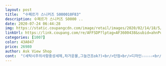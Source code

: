 ```yaml
---
layout: post 
title:  "수페르가 스니커즈 S000010F83" 
description: 수페르가 스니커즈 S0000 ..
date: 2020-07-24 06:44:28 
img: https://static.coupangcdn.com/image/retail/images/2020/02/14/18/5/5f200ef7-5bf2-4771-818a-31c634e6fea0.jpg 
linkUrl: https://link.coupang.com/re/AFFSDP?lptag=AF3600438&subid=ahnPublicAsk&pageKey=1343369290&itemId=2370799608&vendorItemId=70277504904&traceid=V0-113-692749676d44067d 
categories: [1007] 
color: 43A047 
price: 26980 
author: Ask View Shop 
cont:  "(세탁시주의사항중성세제,차가운물,그늘건조ok?)<br/>단점<br/>디자인☆☆☆☆☆<br/>사이즈☆☆☆☆☆<br/>착화감<br/>추천 가격대비 커플아이템으로 예쁘게 신을수있을거같아요!<br/><br/> - 발모양에 따라 다를 수도 있어요ㅠ<br/><br/> -디자인은 많은 스니커즈계열에서 탑인듯!<br/><br/> -블랙스니커즈는 사계절안타고, 스타일 아무거나 잘어울리네요.<br/> 주로 청바지나 블랙진을 자주 입는데  아주 괜찮아요.<br/> 요즘 청자켓도 유행해서 입는데 이쁘게 코디되기도 하네요.<br/> 만능코디아이템<br/><br/> -슈페르가로고가 있네요?<br/><br/> -재질은 코튼100이라서 세탁시 잘마르고, 유행타지않고 오래신을수있을듯 싶어요.<br/><br/>tip)사진은 일자로 신발끈묶는 방법입니다<br/>⇒ 결론)<br/>⇒ 결론적으로 제가 보기엔 이제품은 정사이즈같습니다<br/>가격대비 진짜 괜찮은 선물이네요.<br/> 코로나라서 신발마저 좁은곳가서 사주기힘든데, 예쁜선물임!<br/>검은색, 흰색 두 사이에서 고민하다가<br/>고무창이라서 약간 무거울것같다는 생각했지만 신어본 동생은 은근 묵직하게 가볍다고 하네요.<br/>.<br/><br/>구두도 240사이즈신습니다<br/>그 모든걸 감수할 정도로 예쁩니다!ㅎㅎ<br/>그날 옷 스타일, 색상에 따라<br/>그냥 두개 다 질러버림.<br/>.<br/> 잘한 선택같음<br/>그리고 발이 작아보여서 좋음<br/>끈을 헐겁게 해두는 편이라 조금 큰느낌은 있지만<br/>단조로울수 있는신발에 뽀인트줘서 세련입니다.<br/><br/>대학입학한 새내기 남동생에게 슈페르가스니커즈를 선물했는데, 찐행복을 느낌!<br/>뒤꿈치에 물집잡히거나 그런거 전혀 없었고, 발도 물집이나 다른 불편함없었어요<br/>디자인이 워낙 심플해서 청바지, 정장,<br/>러닝화착용감은 아니어도 컨버스화치고는 괜찮습니다<br/>러닝화처럼 편하지는 않지요.<br/>.<br/>이것도 그렇긴한데<br/>무게 등 약간의 단점이 있기는 하지만,<br/>무난하게 여기저기 잘 어울리고, 크게 유행타지 않는 것이 큰 장점입니다!<br/>물론 평소에 신기에는 아무 문제 없습니다ㅎ<br/>밑에 고무?같은 재질의 컨버스화는 다 비슷하게<br/>바닥이 푹신하지는 않아요! 딱딱하지도 푹신하지도 않은 보통.<br/>.<br/>?<br/>발볼과 앞부분이 좀 딱맞는가 싶기도 했는데 막상 신고걸어다녀보니까 안불편했어요! 발볼이 넓은편이시라면 정사이즈가 불편하실수도 있을 것 같아요! 근데 크게 신으면 걸을때마다 발목쪽이 많이 벌어질것같기도하고,... <br/><br/>발이 막 아픈거는 아니에요!<br/>사진그대로입니다<br/>새신발로 4500걸음이상 걸었는데 하나도 안 불편했어요<br/>수페르가는 차라리 크게 신으라고 해서 240시킴<br/>슬랙스,청바지,캐주얼청바지 다 잘 어울립니다<br/>신발 두개만 놓고 고민하면 개이득.<br/>.<br/><br/>신었을때 발이 커보이지 않아서 좋아요<br/>양말이 좀 두꺼워도 안쪼이고 좋을것 같음<br/>예뻐요!!<br/>오래 걸어도 발이 무지 편할것 같고<br/>완전 정장스커트아니면 다 코디하기 무난합니다<br/>원래 235 신는데<br/>원피스 어디에도 잘 어울리는듯<br/>저는 크게 신경쓰이지는 않지만, 탐스로퍼나 가벼운운동화신으시던 분들은 신경쓰이실수 있습니다<br/>정240신는데 편하게 딱 맞습니다<br/>제 발볼은 보통이에요.<br/> 제발은 딱 표준240사이즈입니다.<br/><br/>제일 무난하게 신을수 있는게 수페르가 같음<br/>착화감도 개인적으로는 만족스러웠어요!<br/>참고로 저는 아디다스만230<br/> -235신고, 나이키 뉴발란스 리복 다 240신어요!<br/>클래식함ㅋㅋ 신발장에 하나씩은 쟁여놓아도 좋은 기본스타일이에요<br/>흰색수페르가 운동화 있어서 검은색으로 선택했어요<br/>" 
---
```

